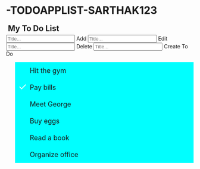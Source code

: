 # -TODOAPPLIST-SARTHAK123
<!DOCTYPE html>
<html>
<head>
<meta name="viewport" content="width=device-width, initial-scale=1">
<style>
body {
  margin: 0;
  min-width: 250px;
}

/* Include the padding and border in an element's total width and height */
* {
  box-sizing: border-box;
}

/* Remove margins and padding from the list */
ul {
  margin: 0;
  padding: 0;
}

/* Style the list items */
ul li {
  cursor: pointer;
  position: relative;
  padding: 12px 8px 12px 40px;
  list-style-type: none;
  background: #eee;
  font-size: 18px;
  transition: 0.2s;
  
  /* make the list items unselectable */
  -webkit-user-select: none;
  -moz-user-select: none;
  -ms-user-select: none;
  user-select: none;
}

/* Set all odd list items to a different color (zebra-stripes) */
ul li:nth-child(odd) {
  background: #f9f9f9;
}

/* Darker background-color on hover */
ul li:hover {
  background: #ddd;
}

/* When clicked on, add a background color and strike out text */
ul li.checked {
  background: #888;
  color: #fff;
  text-decoration: line-through;
}

/* Add a "checked" mark when clicked on */
ul li.checked::before {
  content: '';
  position: absolute;
  border-color: #fff;
  border-style: solid;
  border-width: 0 2px 2px 0;
  top: 10px;
  left: 16px;
  transform: rotate(45deg);
  height: 15px;
  width: 7px;
}

/* Style the close button */
.close {
  position: absolute;
  right: 0;
  top: 0;
  padding: 12px 16px 12px 16px;
}

.close:hover {
  background-color: #f44336;
  color: white;
}

/* Style the header */
.header {
  background-color: #f44336;
  padding: 30px 40px;
  color: white;
  text-align: center;
}

/* Clear floats after the header */
.header:after {
  content: "";
  display: table;
  clear: both;
}

/* Style the input */
input {
  margin: 0;
  border: none;
  border-radius: 0;
  width: 75%;
  padding: 10px;
  float: left;
  font-size: 16px;
}



/* Style the "Edit" button */
.editBtn {
  padding: 10px;
  width: 25%;
  background:blueviolet;
  color:chartreuse;
  float: left;
  text-align: center;
  font-size: 16px;
  cursor: pointer;
  transition: 0.3s;
  border-radius: 0;
}
ul li {
  cursor: pointer;
  position: relative;
  padding: 12px 8px 12px 40px;
  list-style-type: none;
  background:aqua;
  font-size: 18px;
  transition: 0.2s;
 /* make the list items unselectable */
 -webkit-user-select: none;
  -moz-user-select: none;
  -ms-user-select: none;
  user-select: none;
}
/* Set all odd list items to a different color (zebra-stripes) */
ul li:nth-child(odd) {
  background: #c50f1f;
}

/* Darker background-color on hover */
ul li:hover {
  background: rgb(13, 146, 69);
}
/* When clicked on, add a background color and strike out text */
ul li.checked {
  background: rgb(107, 26, 71);
  color: rgb(12, 116, 67);
  text-decoration: line-through;
}
/* Edit a "checked" mark when clicked on */
ul li.checked::before {
  content: '';
  position: absolute;
  border-color: rgb(40, 60, 52);
  border-style: solid;
  border-width: 0 2px 2px 0;
  top: 10px;
  left: 16px;
  transform: rotate(45deg);
  height: 15px;
  width: 7px;
}

/* Style the close button */
.close {
  position: absolute;
  right: 0;
  top: 0;
  padding: 12px 14px 16px 18ppx;
}

.close:hover {
  background-color: blanchedalmond;
  color: orangered;
}

/* Style the header */
.header {
  background-color: yellowgreen;
  padding: 30px 40px;
  color: blue;
  text-align: center;
}

/* Clear floats after the header */
.header:after {
  content: "";
  display: table;
  clear: both;
}
* Style the input */
input {
  margin: 0;
  border: none;
  border-radius: 0;
  width: 75%;
  padding: 10px;
  float: left;
  font-size: 16px;
}





/* Style the "Delete" button */
.deleteBtn {
  padding: 10px;
  width: 25%;
  background:blueviolet;
  color:chartreuse;
  float: left;
  text-align: center;
  font-size: 16px;
  cursor: pointer;
  transition: 0.3s;
  border-radius: 0;
}
ul li {
  cursor: pointer;
  position: relative;
  padding: 12px 8px 12px 40px;
  list-style-type: none;
  background:aqua;
  font-size: 18px;
  transition: 0.2s;
 /* make the list items unselectable */
 -webkit-user-select: none;
  -moz-user-select: none;
  -ms-user-select: none;
  user-select: none;
}
/* Set all odd list items to a different color (zebra-stripes) */
ul li:nth-child(odd) {
  background: #c50f1f;
}

/* Darker background-color on hover */
ul li:hover {
  background: rgb(13, 146, 69);
}
/* When clicked on, delete a background color and strike out text */
ul li.checked {
  background: rgb(107, 26, 71);
  color: rgb(12, 116, 67);
  text-decoration: line-through;
}
/* Edit a "checked" mark when clicked on */
ul li.checked::before {
  content: '';
  position: absolute;
  border-color: rgb(40, 60, 52);
  border-style: solid;
  border-width: 0 2px 2px 0;
  top: 10px;
  left: 16px;
  transform: rotate(45deg);
  height: 15px;
  width: 7px;
}

/* Style the close button */
.close {
  position: absolute;
  right: 0;
  top: 0;
  padding: 12px 14px 16px 18ppx;
}

.close:hover {
  background-color: blanchedalmond;
  color: orangered;
}

/* Style the header */
.header {
  background-color: yellowgreen;
  padding: 30px 40px;
  color: blue;
  text-align: center;
}

/* Clear floats after the header */
.header:after {
  content: "";
  display: table;
  clear: both;
}
* Style the input */
input {
  margin: 0;
  border: none;
  border-radius: 0;
  width: 75%;
  padding: 10px;
  float: left;
  font-size: 16px;
}
/* Style the "Delete" button */
.deleteBtn {
  padding: 10px;
  width: 25%;
  background:blueviolet;
  color:chartreuse;
  float: left;
  text-align: center;
  font-size: 16px;
  cursor: pointer;
  transition: 0.3s;
  border-radius: 0;
}
ul li {
  cursor: pointer;
  position: relative;
  padding: 12px 8px 12px 40px;
  list-style-type: none;
  background:aqua;
  font-size: 18px;
  transition: 0.2s;
}
/* Darker background-color on hover */
ul li:hover {
  background: rgb(13, 146, 69);
}
/* When clicked on, add a background color and strike out text */
ul li.checked {
  background: rgb(107, 26, 71);
  color: rgb(12, 116, 67);
  text-decoration: line-through;
}
ul li.checked::before {
  content: '';
  position: absolute;
  border-color: #fff;
  border-style: solid;
  border-width: 0 2px 2px 0;
  top: 10px;
  left: 16px;
  transform: rotate(45deg);
  height: 15px;
  width: 7px;
}

/* Style the close button */
.close {
  position: absolute;
  right: 0;
  top: 0;
  padding: 12px 16px 12px 16px;
}

.close:hover {
  background-color: #f44336;
  color: white;
}

/* Style the header */
.header {
  background-color: #f44336;
  padding: 30px 40px;
  color: white;
  text-align: center;
}

/* Clear floats after the header */
.header:after {
  content: "";
  display: table;
  clear: both;
}

/* Style the input */
input {
  margin: 0;
  border: none;
  border-radius: 0;
  width: 75%;
  padding: 10px;
  float: left;
  font-size: 16px;
}





.deleteBtn {
  padding: 10px;
  width: 25%;
  background: #d9d9d9;
  color: #555;
  float: left;
  text-align: center;
  font-size: 16px;
  cursor: pointer;
  transition: 0.3s;
  border-radius: 0;
}



.addBtn:hover {
  background-color: goldenrod;
}
.editBtn:hover {
  background-color: rgb(10, 136, 119);
}
.deleteBtn:hover{
  background-color: antiquewhite;
}
</style>
</head>
<body>

<div id="myDIV" class="header">
  <h2 style="margin:5px">My To Do List</h2>
  <input type="text" id="myInput" placeholder="Title...">
  <span onclick="newElement()" class="addBtn">Add</span>
  <input type="text" id="myInput" placeholder="Title...">
  <span onclick="newElement()" class="editBtn">Edit</span>
  <input type="text" id="myInput" placeholder="Title...">
  <span onclick="newElement()" class="deleteBtn">Delete</span>
  <input type="text" id="myInput" placeholder="Title...">
  <span onclick="newElement()" class="create to doBtn">Create To Do</span>
</div>
<ul id="myUL">
  <li>Hit the gym</li>
  <li class="checked">Pay bills</li>
  <li>Meet George</li>
  <li>Buy eggs</li>
  <li>Read a book</li>
  <li>Organize office</li>
</ul>

<script>
// Create a "close" button and append it to each list item
var myNodelist = document.getElementsByTagName("LI");
var i;
for (i = 0; i < myNodelist.length; i++) {
  var span = document.createElement("SPAN");
  var txt = document.createTextNode("\u00D7");
  span.className = "close";
  span.appendChild(txt);
  myNodelist[i].appendChild(span);
}

// Click on a close button to hide the current list item
var close = document.getElementsByClassName("close");
var i;
for (i = 0; i < close.length; i++) {
  close[i].onclick = function() {
    var div = this.parentElement;
    div.style.display = "none";
  }
}

// Add a "checked" symbol when clicking on a list item
var list = document.querySelector('ul');
list.addEventListener('click', function(ev) {
  if (ev.target.tagName === 'LI') {
    ev.target.classList.toggle('checked');
  }
}, false);

// Create a new list item when clicking on the "Add" button
function newElement() {
  var li = document.createElement("li");
  var inputValue = document.getElementById("myInput").value;
  var t = document.createTextNode(inputValue);
  li.appendChild(t);
  if (inputValue === '') {
    alert("You must write something!");
  } else {
    document.getElementById("myUL").appendChild(li);
  }
  document.getElementById("myInput").value = "";

  var span = document.createElement("SPAN");
  var txt = document.createTextNode("\u00D7");
  span.className = "close";
  span.appendChild(txt);
  li.appendChild(span);

  for (i = 0; i < close.length; i++) {
    close[i].onclick = function() {
      var div = this.parentElement;
      div.style.display = "none";
    }
  }
}
</script>

</body>
</html>
